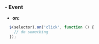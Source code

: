 ### - Event

- **on:**
```javascript
  $(selector).on('click', function () {
    // do something
  });
```
